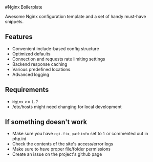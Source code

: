 #Nginx Boilerplate 

Awesome Nginx configuration template and a set of handy must-have snippets.

## Features
 * Convenient include-based config structure
 * Optimized defaults
 * Connection and requests rate limiting settings
 * Backend response caching
 * Various predefined locations
 * Advanced logging
 
## Requirements
 * `Nginx` >= `1.7`
 * /etc/hosts might need changing for local development 

## If something doesn't work
 * Make sure you have `cgi.fix_pathinfo` set to `1` or commented out in php.ini
 * Check the contents of the site's access/error logs
 * Make sure to have proper file/folder permissions
 * Create an issue on the project's github page
